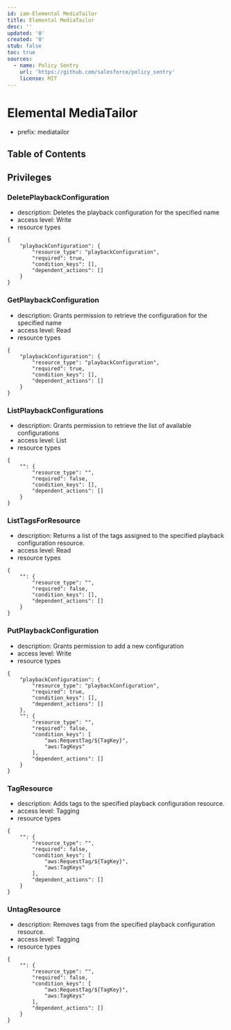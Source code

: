 ```yaml
---
id: iam-Elemental MediaTailor
title: Elemental MediaTailor
desc: ''
updated: '0'
created: '0'
stub: false
toc: true
sources:
  - name: Policy Sentry
    url: 'https://github.com/salesforce/policy_sentry'
    license: MIT
---
```

# Elemental MediaTailor
- prefix: mediatailor

## Table of Contents

## Privileges
### DeletePlaybackConfiguration
- description: Deletes the playback configuration for the specified name
- access level: Write
- resource types
```
{
    "playbackConfiguration": {
        "resource_type": "playbackConfiguration",
        "required": true,
        "condition_keys": [],
        "dependent_actions": []
    }
}
```
### GetPlaybackConfiguration
- description: Grants permission to retrieve the configuration for the specified name
- access level: Read
- resource types
```
{
    "playbackConfiguration": {
        "resource_type": "playbackConfiguration",
        "required": true,
        "condition_keys": [],
        "dependent_actions": []
    }
}
```
### ListPlaybackConfigurations
- description: Grants permission to retrieve the list of available configurations
- access level: List
- resource types
```
{
    "": {
        "resource_type": "",
        "required": false,
        "condition_keys": [],
        "dependent_actions": []
    }
}
```
### ListTagsForResource
- description: Returns a list of the tags assigned to the specified playback configuration resource.
- access level: Read
- resource types
```
{
    "": {
        "resource_type": "",
        "required": false,
        "condition_keys": [],
        "dependent_actions": []
    }
}
```
### PutPlaybackConfiguration
- description: Grants permission to add a new configuration
- access level: Write
- resource types
```
{
    "playbackConfiguration": {
        "resource_type": "playbackConfiguration",
        "required": true,
        "condition_keys": [],
        "dependent_actions": []
    },
    "": {
        "resource_type": "",
        "required": false,
        "condition_keys": [
            "aws:RequestTag/${TagKey}",
            "aws:TagKeys"
        ],
        "dependent_actions": []
    }
}
```
### TagResource
- description: Adds tags to the specified playback configuration resource.
- access level: Tagging
- resource types
```
{
    "": {
        "resource_type": "",
        "required": false,
        "condition_keys": [
            "aws:RequestTag/${TagKey}",
            "aws:TagKeys"
        ],
        "dependent_actions": []
    }
}
```
### UntagResource
- description: Removes tags from the specified playback configuration resource.
- access level: Tagging
- resource types
```
{
    "": {
        "resource_type": "",
        "required": false,
        "condition_keys": [
            "aws:RequestTag/${TagKey}",
            "aws:TagKeys"
        ],
        "dependent_actions": []
    }
}
```
